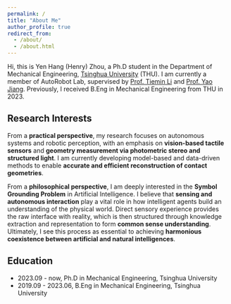 ```yaml
---
permalink: /
title: "About Me"
author_profile: true
redirect_from: 
  - /about/
  - /about.html
---
```


Hi, this is Yen Hang (Henry) Zhou, a Ph.D student in the Department of Mechanical Engineering, [Tsinghua University](https://www.tsinghua.edu.cn/en/) (THU). I am currently a member of AutoRobot Lab, supervised by [Prof. Tiemin Li](https://me.tsinghua.edu.cn/en/info/1272/1973.htm) and [Prof. Yao Jiang](https://me.tsinghua.edu.cn/en/info/1272/2102.htm). Previously, I received B.Eng in Mechanical Engineering from THU in 2023. 

Research Interests
------
From a **practical perspective**, my research focuses on autonomous systems and robotic perception, with an emphasis on **vision-based tactile sensors** and **geometry measurement via photometric stereo and structured light**. I am currently developing model-based and data-driven methods to enable **accurate and efficient reconstruction of contact geometries**.

From a **philosophical perspective**, I am deeply interested in the **Symbol Grounding Problem** in Artificial Intelligence. I believe that **sensing and autonomous interaction** play a vital role in how intelligent agents build an understanding of the physical world. Direct sensory experience provides the raw interface with reality, which is then structured through knowledge extraction and representation to form **common sense understanding**. Ultimately, I see this process as essential to achieving **harmonious coexistence between artificial and natural intelligences**.

Education
------
- 2023.09 - now, Ph.D in Mechanical Engineering, Tsinghua University
- 2019.09 - 2023.06, B.Eng in Mechanical Engineering, Tsinghua University

